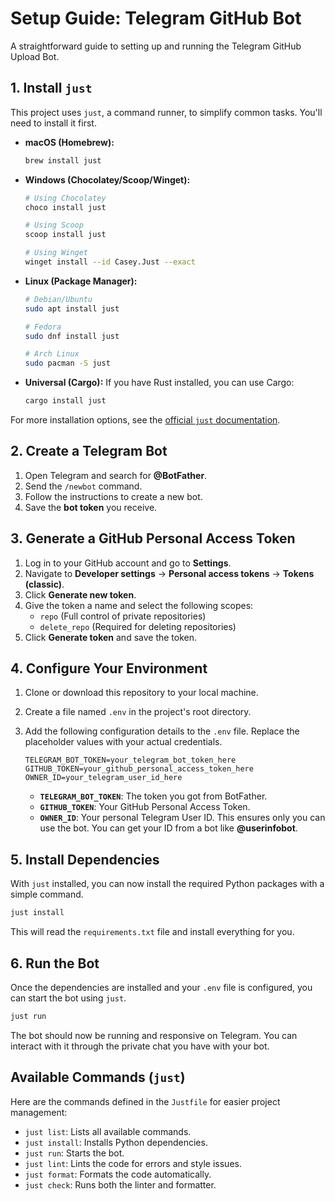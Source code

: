 # Setup Guide: Telegram GitHub Bot

A straightforward guide to setting up and running the Telegram GitHub Upload Bot.

## 1. Install `just`

This project uses `just`, a command runner, to simplify common tasks. You'll need to install it first.

- **macOS (Homebrew):**
  ```bash
  brew install just
  ```

- **Windows (Chocolatey/Scoop/Winget):**
  ```bash
  # Using Chocolatey
  choco install just
  
  # Using Scoop
  scoop install just

  # Using Winget
  winget install --id Casey.Just --exact
  ```

- **Linux (Package Manager):**
  ```bash
  # Debian/Ubuntu
  sudo apt install just

  # Fedora
  sudo dnf install just

  # Arch Linux
  sudo pacman -S just
  ```

- **Universal (Cargo):**
  If you have Rust installed, you can use Cargo:
  ```bash
  cargo install just
  ```

For more installation options, see the [official `just` documentation](https://github.com/casey/just#installation).

## 2. Create a Telegram Bot

1.  Open Telegram and search for **@BotFather**.
2.  Send the `/newbot` command.
3.  Follow the instructions to create a new bot.
4.  Save the **bot token** you receive.

## 3. Generate a GitHub Personal Access Token

1.  Log in to your GitHub account and go to **Settings**.
2.  Navigate to **Developer settings** → **Personal access tokens** → **Tokens (classic)**.
3.  Click **Generate new token**.
4.  Give the token a name and select the following scopes:
    - `repo` (Full control of private repositories)
    - `delete_repo` (Required for deleting repositories)
5.  Click **Generate token** and save the token.

## 4. Configure Your Environment

1.  Clone or download this repository to your local machine.
2.  Create a file named `.env` in the project's root directory.
3.  Add the following configuration details to the `.env` file. Replace the placeholder values with your actual credentials.

    ```env
    TELEGRAM_BOT_TOKEN=your_telegram_bot_token_here
    GITHUB_TOKEN=your_github_personal_access_token_here
    OWNER_ID=your_telegram_user_id_here
    ```

    - **`TELEGRAM_BOT_TOKEN`**: The token you got from BotFather.
    - **`GITHUB_TOKEN`**: Your GitHub Personal Access Token.
    - **`OWNER_ID`**: Your personal Telegram User ID. This ensures only you can use the bot. You can get your ID from a bot like **@userinfobot**.

## 5. Install Dependencies

With `just` installed, you can now install the required Python packages with a simple command.

```bash
just install
```

This will read the `requirements.txt` file and install everything for you.

## 6. Run the Bot

Once the dependencies are installed and your `.env` file is configured, you can start the bot using `just`.

```bash
just run
```

The bot should now be running and responsive on Telegram. You can interact with it through the private chat you have with your bot.

## Available Commands (`just`)

Here are the commands defined in the `Justfile` for easier project management:

- `just list`: Lists all available commands.
- `just install`: Installs Python dependencies.
- `just run`: Starts the bot.
- `just lint`: Lints the code for errors and style issues.
- `just format`: Formats the code automatically.
- `just check`: Runs both the linter and formatter.
